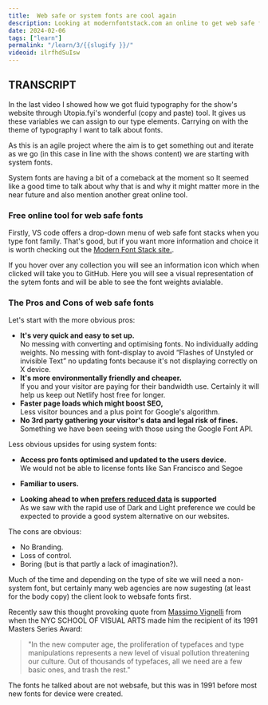 ```yaml
---
title:  Web safe or system fonts are cool again
description: Looking at modernfontstack.com an online to get web safe fonts. 
date: 2024-02-06
tags: ["learn"]
permalink: "/learn/3/{{slugify }}/"
videoid: ilrfhdSuIsw
---
```


TRANSCRIPT
----------

In the last video I showed how we got fluid typography for the show's website through Utopia.fyi's wonderful (copy and paste) tool. It gives us these variables we can assign to our type elements. Carrying on with the theme of typography I want to talk about fonts.

As this is an agile project where the aim is to get something out and iterate as we go (in this case in line with the shows content) we are starting with system fonts.

System fonts are having a bit of a comeback at the moment so It seemed like a good time to talk about why that is and why it might matter more in the near future and also mention another great online tool.

### Free online tool for web safe fonts

Firstly, VS code offers a drop-down menu of web safe font stacks when you type font family. That's good, but if you want more information and choice it is worth checking out the [Modern Font Stack site.](https://modernfontstacks.com/).

If you hover over any collection you will see an information icon which when clicked will take you to GitHub. Here you will see a visual representation of the sytem fonts and will be able to see the font weights avialable.

### The Pros and Cons of web safe fonts

Let's start with the more obvious pros:

*   **It's very quick and easy to set up.**  
    No messing with converting and optimising fonts. No individually adding weights. No messing with font-display to avoid “Flashes of Unstyled or invisible Text” no updating fonts because it's not displaying correctly on X device.
*   **It's more environmentally friendly and cheaper.**  
    If you and your visitor are paying for their bandwidth use. Certainly it will help us keep out Netlify host free for longer.
*   **Faster page loads which might boost SEO,**  
    Less visitor bounces and a plus point for Google's algorithm.
*   **No 3rd party gathering your visitor's data and legal risk of fines.**  
    Something we have been seeing with those using the Google Font API.

Less obvious upsides for using system fonts:

*   **Access pro fonts optimised and updated to the users device.**  
    We would not be able to license fonts like San Francisco and Segoe
*   **Familiar to users.**  
    
*   **Looking ahead to when [prefers reduced data](https://developer.mozilla.org/en-US/docs/Web/CSS/@media/prefers-reduced-data) is supported**  
    As we saw with the rapid use of Dark and Light preference we could be expected to provide a good system alternative on our websites.

The cons are obvious:

*   No Branding.
*   Loss of control.
*   Boring (but is that partly a lack of imagination?).

Much of the time and depending on the type of site we will need a non-system font, but certainly many web agencies are now sugesting (at least for the body copy) the client look to websafe fonts first.

Recently saw this thought provoking quote from [Massimo Vignelli](https://en.wikipedia.org/wiki/Massimo_Vignelli) from when the NYC SCHOOL OF VISUAL ARTS made him the recipient of its 1991 Masters Series Award:

> "In the new computer age, the proliferation of typefaces and type manipulations represents a new level of visual pollution threatening our culture. Out of thousands of typefaces, all we need are a few basic ones, and trash the rest."

The fonts he talked about are not websafe, but this was in 1991 before most new fonts for device were created.
